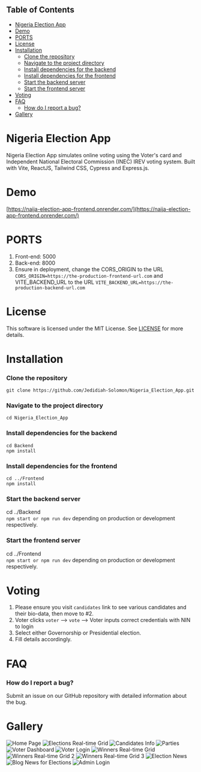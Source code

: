 ## Table of Contents

- [Nigeria Election App](#nigeria-election-app)
- [Demo](#demo)
- [PORTS](#ports)
- [License](#license)
- [Installation](#installation)
  - [Clone the repository](#clone-the-repository)
  - [Navigate to the project directory](#navigate-to-the-project-directory)
  - [Install dependencies for the backend](#install-dependencies-for-the-backend)
  - [Install dependencies for the frontend](#install-dependencies-for-the-frontend)
  - [Start the backend server](#start-the-backend-server)
  - [Start the frontend server](#start-the-frontend-server)
- [Voting](#voting)
- [FAQ](#faq)
  - [How do I report a bug?](#how-do-i-report-a-bug)
- [Gallery](#gallery)

# Nigeria Election App

Nigeria Election App simulates online voting using the Voter's card and Independent National Electoral Commission (INEC) IREV voting system. Built with Vite, ReactJS, Tailwind CSS, Cypress and Express.js.

# Demo

[https://naija-election-app-frontend.onrender.com/](https://naija-election-app-frontend.onrender.com/)

# PORTS

1. Front-end: 5000
2. Back-end: 8000
3. Ensure in deployment, change the CORS_ORIGIN to the URL `CORS_ORIGIN=https://the-production-frontend-url.com` and VITE_BACKEND_URL to the URL `VITE_BACKEND_URL=https://the-production-backend-url.com`

# License

This software is licensed under the MIT License. See [LICENSE](./LICENSE) for more details.

# Installation

### Clone the repository

`git clone https://github.com/Jedidiah-Solomon/Nigeria_Election_App.git`

### Navigate to the project directory

`cd Nigeria_Election_App`

### Install dependencies for the backend

```
cd Backend
npm install
```

### Install dependencies for the frontend

```
cd ../Frontend
npm install
```

### Start the backend server

cd ../Backend <br/>
`npm start or npm run dev` depending on production or development respectively.

### Start the frontend server

cd ../Frontend <br/>
`npm start or npm run dev` depending on production or development respectively.

# Voting

1. Please ensure you visit `candidates` link to see various candidates and their bio-data, then move to #2.
2. Voter clicks `voter` --> `vote` --> Voter inputs correct credentials with NIN to login
3. Select either Governorship or Presidential election.
4. Fill details accordingly.

# FAQ

### How do I report a bug?

Submit an issue on our GitHub repository with detailed information about the bug.

# Gallery

![Home Page](./Frontend/src/assets/img/pic-1.png)
![Elections Real-time Grid](./Frontend/src/assets/img/pic-2.png)
![Candidates Info](./Frontend/src/assets/img/pic-3.png)
![Parties](./Frontend/src/assets/img/pic-4.png)
![Voter Dashboard](./Frontend/src/assets/img/pic-5.png)
![Voter Login](./Frontend/src/assets/img/pic-6.png)
![Winners Real-time Grid](./Frontend/src/assets/img/pic-7.png)
![Winners Real-time Grid 2](./Frontend/src/assets/img/pic-8.png)
![Winners Real-time Grid 3](./Frontend/src/assets/img/pic-9.png)
![Election News](./Frontend/src/assets/img/pic-10.png)
![Blog News for Elections](./Frontend/src/assets/img/pic-11.png)
![Admin Login](./Frontend/src/assets/img/pic-12.png)
